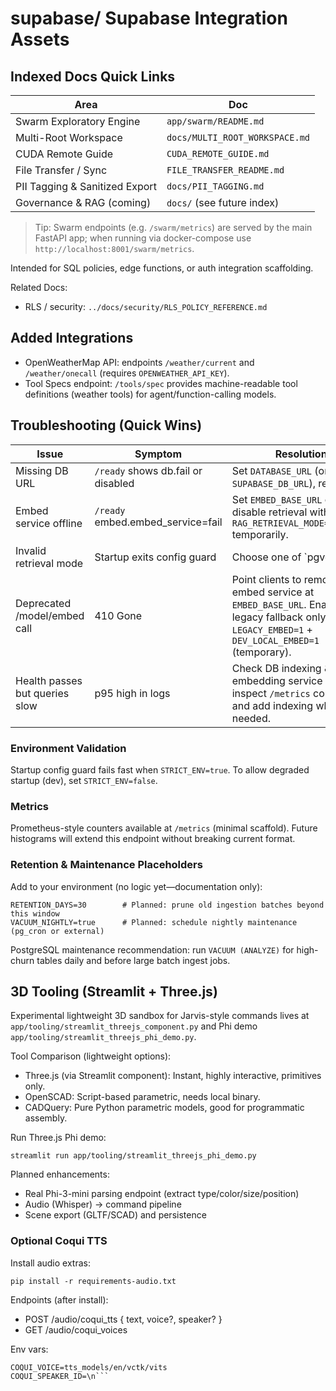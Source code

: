 <!-- Directory Index: supabase/ -->

# supabase/ Supabase Integration Assets

## Indexed Docs Quick Links

| Area | Doc |
|------|-----|
| Swarm Exploratory Engine | `app/swarm/README.md` |
| Multi-Root Workspace | `docs/MULTI_ROOT_WORKSPACE.md` |
| CUDA Remote Guide | `CUDA_REMOTE_GUIDE.md` |
| File Transfer / Sync | `FILE_TRANSFER_README.md` |
| PII Tagging & Sanitized Export | `docs/PII_TAGGING.md` |
| Governance & RAG (coming) | `docs/` (see future index) |

> Tip: Swarm endpoints (e.g. `/swarm/metrics`) are served by the main FastAPI app; when running via docker-compose use `http://localhost:8001/swarm/metrics`.

Intended for SQL policies, edge functions, or auth integration scaffolding.

Related Docs:

- RLS / security: `../docs/security/RLS_POLICY_REFERENCE.md`

## Added Integrations

- OpenWeatherMap API: endpoints `/weather/current` and `/weather/onecall`
  (requires `OPENWEATHER_API_KEY`).
- Tool Specs endpoint: `/tools/spec` provides machine-readable tool definitions
  (weather tools) for agent/function-calling models.

## Troubleshooting (Quick Wins)

| Issue | Symptom | Resolution |
|-------|---------|------------|
| Missing DB URL | `/ready` shows db.fail or disabled | Set `DATABASE_URL` (or `SUPABASE_DB_URL`), restart. |
| Embed service offline | `/ready` embed.embed_service=fail | Set `EMBED_BASE_URL` or disable retrieval with `RAG_RETRIEVAL_MODE=disabled` temporarily. |
| Invalid retrieval mode | Startup exits config guard | Choose one of `pgvector|weaviate|supabase_rpc|disabled`. |
| Deprecated /model/embed call | 410 Gone | Point clients to remote embed service at `EMBED_BASE_URL`. Enable legacy fallback only with `LEGACY_EMBED=1` + `DEV_LOCAL_EMBED=1` (temporary). |
| Health passes but queries slow | p95 high in logs | Check DB indexing & embedding service latency; inspect `/metrics` counters and add indexing where needed. |

### Environment Validation

Startup config guard fails fast when `STRICT_ENV=true`. To allow degraded startup (dev), set `STRICT_ENV=false`.

### Metrics

Prometheus-style counters available at `/metrics` (minimal scaffold). Future histograms will extend this endpoint without breaking current format.

### Retention & Maintenance Placeholders

Add to your environment (no logic yet—documentation only):

```
RETENTION_DAYS=30        # Planned: prune old ingestion batches beyond this window
VACUUM_NIGHTLY=true      # Planned: schedule nightly maintenance (pg_cron or external)
```

PostgreSQL maintenance recommendation: run `VACUUM (ANALYZE)` for high-churn tables daily and before large batch ingest jobs.

## 3D Tooling (Streamlit + Three.js)

Experimental lightweight 3D sandbox for Jarvis-style commands lives at `app/tooling/streamlit_threejs_component.py` and Phi demo `app/tooling/streamlit_threejs_phi_demo.py`.

Tool Comparison (lightweight options):
- Three.js (via Streamlit component): Instant, highly interactive, primitives only.
- OpenSCAD: Script-based parametric, needs local binary.
- CADQuery: Pure Python parametric models, good for programmatic assembly.

Run Three.js Phi demo:
```
streamlit run app/tooling/streamlit_threejs_phi_demo.py
```

Planned enhancements:
- Real Phi-3-mini parsing endpoint (extract type/color/size/position)
- Audio (Whisper) -> command pipeline
- Scene export (GLTF/SCAD) and persistence

### Optional Coqui TTS
Install audio extras:
```
pip install -r requirements-audio.txt
```
Endpoints (after install):
- POST /audio/coqui_tts { text, voice?, speaker? }
- GET  /audio/coqui_voices

Env vars:
```
COQUI_VOICE=tts_models/en/vctk/vits
COQUI_SPEAKER_ID=\n```
